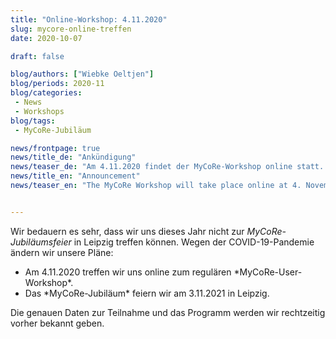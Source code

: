 ```yaml
---
title: "Online-Workshop: 4.11.2020"
slug: mycore-online-treffen
date: 2020-10-07

draft: false

blog/authors: ["Wiebke Oeltjen"]
blog/periods: 2020-11
blog/categories:
 - News
 - Workshops
blog/tags:
 - MyCoRe-Jubiläum

news/frontpage: true
news/title_de: "Ankündigung"
news/teaser_de: "Am 4.11.2020 findet der MyCoRe-Workshop online statt. Die MyCoRe-Jubiläumsfeier wird auf den 3.11.2021 verschoben."
news/title_en: "Announcement"
news/teaser_en: "The MyCoRe Workshop will take place online at 4. November 2020."


---
```


Wir bedauern es sehr, dass wir uns dieses Jahr nicht zur *MyCoRe-Jubiläumsfeier* in Leipzig treffen können. Wegen der COVID-19-Pandemie ändern wir unsere Pläne:
<ul>
	<li>Am 4.11.2020 treffen wir uns online zum regulären *MyCoRe-User-Workshop*.</li>
	<li>Das *MyCoRe-Jubiläum* feiern wir am 3.11.2021 in Leipzig.</li>
</ul>

Die genauen Daten zur Teilnahme und das Programm werden wir rechtzeitig vorher bekannt geben. 
